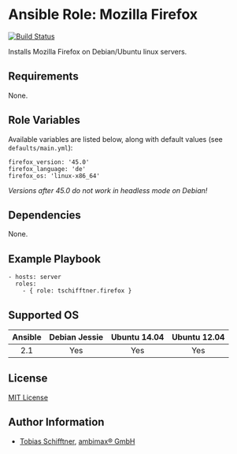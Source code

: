 # Ansible Role: Mozilla Firefox

[![Build Status](https://travis-ci.org/tschifftner/ansible-role-firefox.svg)](https://travis-ci.org/tschifftner/ansible-role-firefox)

Installs Mozilla Firefox on Debian/Ubuntu linux servers.

## Requirements

None.

## Role Variables

Available variables are listed below, along with default values (see `defaults/main.yml`):

    firefox_version: '45.0'
    firefox_language: 'de'
    firefox_os: 'linux-x86_64'

_Versions after 45.0 do not work in headless mode on Debian!_

## Dependencies

None.

## Example Playbook

    - hosts: server
      roles:
        - { role: tschifftner.firefox }

## Supported OS

Ansible          | Debian Jessie    | Ubuntu 14.04    | Ubuntu 12.04
:--------------: | :--------------: | :-------------: | :-------------: 
2.1              | Yes              | Yes             | Yes

## License

[MIT License](http://choosealicense.com/licenses/mit/)

## Author Information

 - [Tobias Schifftner](https://twitter.com/tschifftner), [ambimax® GmbH](https://www.ambimax.de)